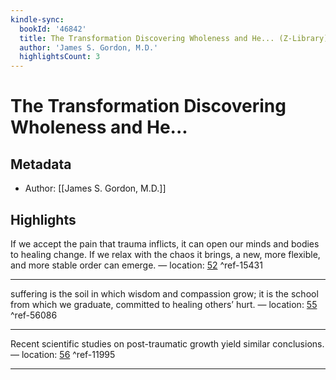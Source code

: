 ```yaml
---
kindle-sync:
  bookId: '46842'
  title: The Transformation Discovering Wholeness and He... (Z-Library)
  author: 'James S. Gordon, M.D.'
  highlightsCount: 3
---
```

# The Transformation Discovering Wholeness and He...
## Metadata
* Author: [[James S. Gordon, M.D.]]

## Highlights
If we accept the pain that trauma inflicts, it can open our minds and bodies to healing change. If we relax with the chaos it brings, a new, more flexible, and more stable order can emerge. — location: [52]() ^ref-15431

---
suffering is the soil in which wisdom and compassion grow; it is the school from which we graduate, committed to healing others’ hurt. — location: [55]() ^ref-56086

---
Recent scientific studies on post-traumatic growth yield similar conclusions. — location: [56]() ^ref-11995

---
